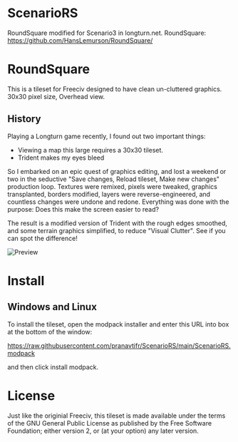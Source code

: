 # ScenarioRS
RoundSquare modified for Scenario3 in longturn.net. 
RoundSquare: https://github.com/HansLemurson/RoundSquare/
# RoundSquare
This is a tileset for Freeciv designed to have clean un-cluttered graphics. 
30x30 pixel size, Overhead view.

## History
Playing a Longturn game recently, I found out two important things:

* Viewing a map this large requires a 30x30 tileset.
* Trident makes my eyes bleed 

So I embarked on an epic quest of graphics editing, and lost a weekend or two in the seductive "Save changes, Reload tileset, Make new changes" production loop. Textures were remixed, pixels were tweaked, graphics transplanted, borders modified, layers were reverse-engineered, and countless changes were undone and redone. Everything was done with the purpose: Does this make the screen easier to read?

The result is a modified version of Trident with the rough edges smoothed, and some terrain graphics simplified, to reduce "Visual Clutter".
See if you can spot the difference!

![Preview](preview.png?raw=true)

# Install

## Windows and Linux

To install the tileset, open the modpack installer and enter this URL into box at the bottom of the window:

https://raw.githubusercontent.com/pranavtifr/ScenarioRS/main/ScenarioRS.modpack

and then click install modpack.

# License

Just like the originial Freeciv, this tileset is made available under the terms of the GNU General Public License as published by the Free Software Foundation; either version 2, or (at your option) any later version.
